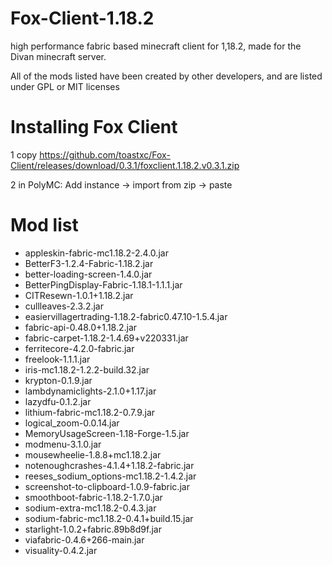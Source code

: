 # Fox-Client-1.18.2
high performance fabric based minecraft client for 1,18.2, made for the Divan minecraft server.

All of the mods listed have been created by other developers, and are listed under GPL or MIT licenses


# Installing Fox Client

1 copy https://github.com/toastxc/Fox-Client/releases/download/0.3.1/foxclient.1.18.2.v0.3.1.zip

2 in PolyMC:
Add instance -> import from zip -> paste 


# Mod list
- appleskin-fabric-mc1.18.2-2.4.0.jar
- BetterF3-1.2.4-Fabric-1.18.2.jar
- better-loading-screen-1.4.0.jar
- BetterPingDisplay-Fabric-1.18.1-1.1.1.jar
- CITResewn-1.0.1+1.18.2.jar
- cullleaves-2.3.2.jar
- easiervillagertrading-1.18.2-fabric0.47.10-1.5.4.jar
- fabric-api-0.48.0+1.18.2.jar
- fabric-carpet-1.18.2-1.4.69+v220331.jar
- ferritecore-4.2.0-fabric.jar
- freelook-1.1.1.jar
- iris-mc1.18.2-1.2.2-build.32.jar
- krypton-0.1.9.jar
- lambdynamiclights-2.1.0+1.17.jar
- lazydfu-0.1.2.jar
- lithium-fabric-mc1.18.2-0.7.9.jar
- logical_zoom-0.0.14.jar
- MemoryUsageScreen-1.18-Forge-1.5.jar
- modmenu-3.1.0.jar
- mousewheelie-1.8.8+mc1.18.2.jar
- notenoughcrashes-4.1.4+1.18.2-fabric.jar
- reeses_sodium_options-mc1.18.2-1.4.2.jar
- screenshot-to-clipboard-1.0.9-fabric.jar
- smoothboot-fabric-1.18.2-1.7.0.jar
- sodium-extra-mc1.18.2-0.4.3.jar
- sodium-fabric-mc1.18.2-0.4.1+build.15.jar
- starlight-1.0.2+fabric.89b8d9f.jar
- viafabric-0.4.6+266-main.jar
- visuality-0.4.2.jar
